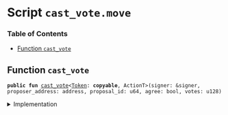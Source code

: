 
<a name="SCRIPT"></a>

# Script `cast_vote.move`

### Table of Contents

-  [Function `cast_vote`](#SCRIPT_cast_vote)



<a name="SCRIPT_cast_vote"></a>

## Function `cast_vote`



<pre><code><b>public</b> <b>fun</b> <a href="#SCRIPT_cast_vote">cast_vote</a>&lt;<a href="../../modules/doc/Token.md#0x1_Token">Token</a>: <b>copyable</b>, ActionT&gt;(signer: &signer, proposer_address: address, proposal_id: u64, agree: bool, votes: u128)
</code></pre>



<details>
<summary>Implementation</summary>


<pre><code><b>fun</b> <a href="#SCRIPT_cast_vote">cast_vote</a>&lt;<a href="../../modules/doc/Token.md#0x1_Token">Token</a>: <b>copyable</b>, ActionT&gt;(
    signer: &signer,
    proposer_address: address,
    proposal_id: u64,
    agree: bool,
    votes: u128,
) {
    <b>let</b> votes = <a href="../../modules/doc/Account.md#0x1_Account_withdraw">Account::withdraw</a>&lt;<a href="../../modules/doc/Token.md#0x1_Token">Token</a>&gt;(signer, votes);
    <a href="../../modules/doc/Dao.md#0x1_Dao_cast_vote">Dao::cast_vote</a>&lt;<a href="../../modules/doc/Token.md#0x1_Token">Token</a>, ActionT&gt;(signer, proposer_address, proposal_id, votes, agree);
}
</code></pre>



</details>
